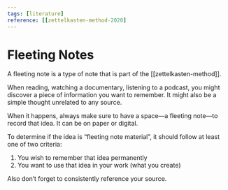 ```yaml
---
tags: [literature]
reference: [[zettelkasten-method-2020]
---
```


# Fleeting Notes

A fleeting note is a type of note that is part of the [[zettelkasten-method]].

When reading, watching a documentary, listening to a podcast, you might discover a piece of information you want to remember. It might also be a simple thought unrelated to any source.

When it happens, always make sure to have a space—a fleeting note—to record that idea. It can be on paper or digital.

To determine if the idea is “fleeting note material”, it should follow at least one of two criteria:
1. You wish to remember that idea permanently
2. You want to use that idea in your work (what you create)

Also don’t forget to consistently reference your source.

